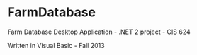 FarmDatabase
============

Farm Database Desktop Application - .NET 2 project - CIS 624

Written in Visual Basic - Fall 2013
